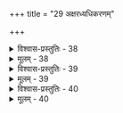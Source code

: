 +++
title = "29 अक्षरध्यधिकरणम्"

+++

<details><summary>विश्वास-प्रस्तुतिः - 38</summary>

38. यस्यामस्थूलतादि प्रपठितमुचितं चिन्तनं तस्य तस्यां  
नान्यस्यां मानहानेर्न यदि नियमनं कस्य कुत्रेति चेन्न ।  
हेतुत्वोन्नेयदोषव्यपनयनमिह ब्रह्मविद्यासु सर्वा-  
स्वानन्दाधिक्रियोक्तक्रमनियमितमित्यस्य सार्वत्रिकत्वात् ॥
</details>

<details><summary>मूलम् - 38</summary>

38. यस्यामस्थूलतादि प्रपठितमुचितं चिन्तनं तस्य तस्यां  
नान्यस्यां मानहानेर्न यदि नियमनं कस्य कुत्रेति चेन्न ।  
हेतुत्वोन्नेयदोषव्यपनयनमिह ब्रह्मविद्यासु सर्वा-  
स्वानन्दाधिक्रियोक्तक्रमनियमितमित्यस्य सार्वत्रिकत्वात् ॥
</details>


<details><summary>विश्वास-प्रस्तुतिः - 39</summary>

39. सत्यत्वाद्यैस्स्वरूपावगतिरभिहिता सर्वविद्यानुवृत्त्या  
भूयस्तत्तुल्यधर्मेष्वधिकरणमिदं स्याद् वृथैवेति चेन्न ।  
कैश्चिज्ज्ञातस्वरूपे क्वचिदितरगतं किञ्चिदन्यन्निषेध्यं  
व्यावृत्त्या न स्वरूपावगतिरत इति प्रेक्षणस्यापि रोधात् ॥
</details>

<details><summary>मूलम् - 39</summary>

39. सत्यत्वाद्यैस्स्वरूपावगतिरभिहिता सर्वविद्यानुवृत्त्या  
भूयस्तत्तुल्यधर्मेष्वधिकरणमिदं स्याद् वृथैवेति चेन्न ।  
कैश्चिज्ज्ञातस्वरूपे क्वचिदितरगतं किञ्चिदन्यन्निषेध्यं  
व्यावृत्त्या न स्वरूपावगतिरत इति प्रेक्षणस्यापि रोधात् ॥
</details>


<details><summary>विश्वास-प्रस्तुतिः - 40</summary>

40. व्यावर्त्यानन्त्यतस्तद्व्युदसनमपि हि स्यादनन्तं ततस्त-  
च्चिन्ता किञ्चिज्ज्ञसाध्या जलधितरणवन्नोपदिश्येत मैवम् ।  
तत्तत्सामान्यधर्मानुगतिकबलिताशेषभेदोपदेशे  
तादृक्चिन्तोपपत्तेरनवममिति वा गृह्यतां संगृहीतिः ॥
</details>

<details><summary>मूलम् - 40</summary>

40. व्यावर्त्यानन्त्यतस्तद्व्युदसनमपि हि स्यादनन्तं ततस्त-  
च्चिन्ता किञ्चिज्ज्ञसाध्या जलधितरणवन्नोपदिश्येत मैवम् ।  
तत्तत्सामान्यधर्मानुगतिकबलिताशेषभेदोपदेशे  
तादृक्चिन्तोपपत्तेरनवममिति वा गृह्यतां संगृहीतिः ॥
</details>